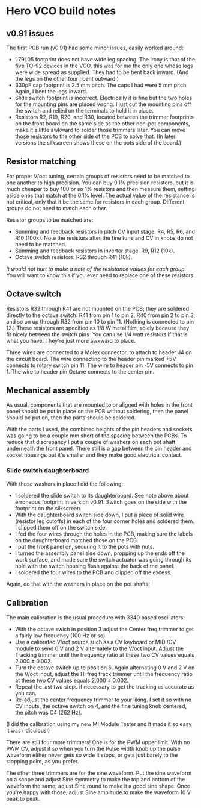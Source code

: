 # Hero VCO build notes

## v0.91 issues

The first PCB run (v0.91) had some minor issues, easily worked around:

- L79L05 footprint does not have wide leg spacing. The irony is that of the five TO-92 devices in the VCO, this was for me the only one whose legs were wide spread as supplied. They had to be bent back inward. (And the legs on the other four I bent outward.)
- 330pF cap footprint is 2.5 mm pitch. The caps I had were 5 mm pitch. Again, I bent the legs inward.
- Slide switch footprint is incorrect. Electrically it is fine but the two holes for the mounting pins are placed wrong. I just cut the mounting pins off the switch and relied on the terminals to hold it in place.
- Resistors R2, R19, R20, and R30, located between the trimmer footprints on the front board on the same side as the other non-pot components, make it a little awkward to solder those trimmers later. You can move those resistors to the other side of the PCB to solve that. (In later versions the silkscreen shows these on the pots side of the board.)


## Resistor matching

For proper V/oct tuning, certain groups of resistors need to be matched to one another to high precision. You can buy 0.1% precision resistors, but it is much cheaper to buy 100 or so 1% resistors and then measure them, setting aside ones that match at the 0.1% level. The actual value of the resistance is not critical, only that it be the same for resistors in each group. Different groups do not need to match each other.

Resistor groups to be matched are:

* Summing and feedback resistors in pitch CV input stage: R4, R5, R6, and R10 (100k). Note the resistors after the fine tune and CV in knobs do not need to be matched.
* Summing and feedback resistors in inverter stage: R9, R12 (10k).
* Octave switch resistors: R32 through R41 (10k).

*It would not hurt to make a note of the resistance values for each group.* You will want to know this if you ever need to replace one of these resistors.

## Octave switch

Resistors R32 through R41 are not mounted on the PCB; they are soldered directly to the octave switch: R41 from pin 1 to pin 2, R40 from pin 2 to pin 3, and so on up through R32 from pin 10 to pin 11. (Nothing is connected to pin 12.) These resistors are specified as 1/8 W metal film, solely because they fit nicely between the switch pins. You can use 1/4 watt resistors if that is what you have. They're just more awkward to place.

Three wires are connected to a Molex connector, to attach to header J4 on the circuit board. The wire connecting to the header pin marked +5V connects to rotary switch pin 11. The wire to header pin -5V connects to pin 1. The wire to header pin Octave connects to the center pin.

## Mechanical assembly

As usual, components that are mounted to or aligned with holes in the front panel should be put in place on the PCB without soldering, then the panel should be put on, then the parts should be soldered.

With the parts I used, the combined heights of the pin headers and sockets was going to be a couple mm short of the spacing between the PCBs. To reduce that discrepancy I put a couple of washers on each pot shaft underneath the front panel. There still is a gap between the pin header and socket housings but it's smaller and they make good electrical contact.

### Slide switch daughterboard
With those washers in place I did the following:

* I soldered the slide switch to its daughterboard. See note above about erroneous footprint in version v0.91. Switch goes on the side with the footprint on the silkscreen.
* With the daughterboard switch side down, I put a piece of solid wire (resistor leg cutoffs) in each of the four corner holes and soldered them. I clipped them off on the switch side.
* I fed the four wires through the holes in the PCB, making sure the labels on the daughterboard matched those on the PCB.
* I put the front panel on, securing it to the pots with nuts.
* I turned the assembly panel side down, propping up the ends off the work surface, and made sure the switch actuator was going through its hole with the switch housing flush against the back of the panel.
* I soldered the four wires to the PCB and clipped off the excess.

Again, do that with the washers in place on the pot shafts!

## Calibration
The main calibration is the usual procedure with 3340 based oscillators:

* With the octave swich in position 3 adjust the Center freq trimmer to get a fairly low frequency (100 Hz or so)
* Use a calibrated V/oct source such as a CV keyboard or MIDI/CV module to send 0 V and 2 V alternately to the V/oct input. Adjust the Tracking trimmer until the frequency ratio at these two CV values equals 2.000 ± 0.002.
* Turn the octave switch up to position 6. Again alternating 0 V and 2 V on the V/oct input, adjust the Hi freq track trimmer until the frequency ratio at these two CV values equals 2.000 ± 0.002.
* Repeat the last two steps if necessary to get the tracking as accurate as you can.
* Re-adjust the center frequency trimmer to your liking. I set it so with no CV inputs, the octave switch on 4, and the fine tuning knob centered, the pitch was C4 (262 Hz).

(I did the calibration using my new MI Module Tester and it made it so easy it was ridiculous!)

There are still four more trimmers! One is for the PWM upper limit. With no PWM CV, adjust it so when you turn the Pulse width knob up the pulse waveform either never gets so wide it stops, or gets just barely to the stopping point, as you prefer.

The other three trimmers are for the sine waveform. Put the sine waveform on a scope and adjust Sine symmetry to make the top and bottom of the waveform the same; adjust Sine round to make it a good sine shape. Once you're happy with those, adjust Sine amplitude to make the waveform 10 V peak to peak.
 